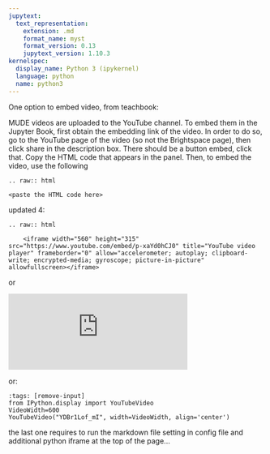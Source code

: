 ```yaml
---
jupytext:
  text_representation:
    extension: .md
    format_name: myst
    format_version: 0.13
    jupytext_version: 1.10.3
kernelspec:
  display_name: Python 3 (ipykernel)
  language: python
  name: python3
---
```

One option to embed video, from teachbook:

MUDE videos are uploaded to the YouTube channel. To embed them in the Jupyter Book, first obtain the embedding link of the video. In order to do so, go to the YouTube page of the video (so not the Brightspace page), then click share in the description box. There should be a button embed, click that. Copy the HTML code that appears in the panel. Then, to embed the video, use the following
  ```{eval-rst}
  .. raw:: html
  
  <paste the HTML code here>
  ```
updated 4: 
```{eval-rst}
.. raw:: html

    <iframe width="560" height="315" src="https://www.youtube.com/embed/p-xaYd0hCJ0" title="YouTube video player" frameborder="0" allow="accelerometer; autoplay; clipboard-write; encrypted-media; gyroscope; picture-in-picture" allowfullscreen></iframe>
```

or 

<iframe
    width="70%"    
    src="https://www.youtube.com/embed/UCb-b82tzLo?align=center"
    frameborder="0"
    allowfullscreen
></iframe>

or: 
```{code-cell} ipython3
:tags: [remove-input]
from IPython.display import YouTubeVideo
VideoWidth=600
YouTubeVideo("YDBr1Lof_mI", width=VideoWidth, align='center')
```
the last one requires to run the markdown file setting in config file and additional python iframe at the top of the page...

